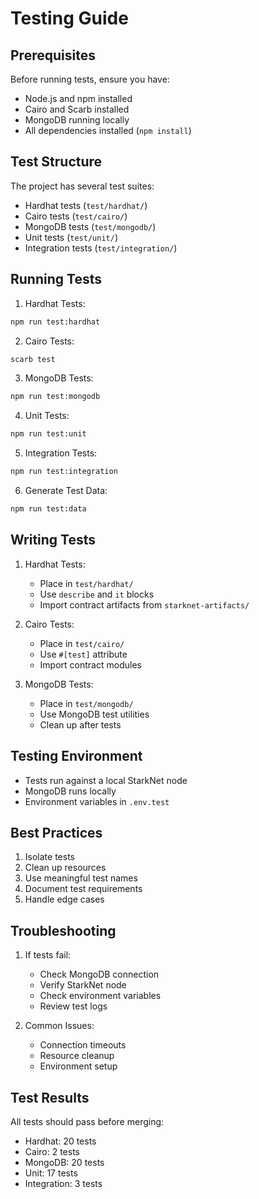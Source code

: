 # Testing Guide

## Prerequisites

Before running tests, ensure you have:
- Node.js and npm installed
- Cairo and Scarb installed
- MongoDB running locally
- All dependencies installed (`npm install`)

## Test Structure

The project has several test suites:
- Hardhat tests (`test/hardhat/`)
- Cairo tests (`test/cairo/`)
- MongoDB tests (`test/mongodb/`)
- Unit tests (`test/unit/`)
- Integration tests (`test/integration/`)

## Running Tests

1. Hardhat Tests:
```bash
npm run test:hardhat
```

2. Cairo Tests:
```bash
scarb test
```

3. MongoDB Tests:
```bash
npm run test:mongodb
```

4. Unit Tests:
```bash
npm run test:unit
```

5. Integration Tests:
```bash
npm run test:integration
```

6. Generate Test Data:
```bash
npm run test:data
```

## Writing Tests

1. Hardhat Tests:
   - Place in `test/hardhat/`
   - Use `describe` and `it` blocks
   - Import contract artifacts from `starknet-artifacts/`

2. Cairo Tests:
   - Place in `test/cairo/`
   - Use `#[test]` attribute
   - Import contract modules

3. MongoDB Tests:
   - Place in `test/mongodb/`
   - Use MongoDB test utilities
   - Clean up after tests

## Testing Environment

- Tests run against a local StarkNet node
- MongoDB runs locally
- Environment variables in `.env.test`

## Best Practices

1. Isolate tests
2. Clean up resources
3. Use meaningful test names
4. Document test requirements
5. Handle edge cases

## Troubleshooting

1. If tests fail:
   - Check MongoDB connection
   - Verify StarkNet node
   - Check environment variables
   - Review test logs

2. Common Issues:
   - Connection timeouts
   - Resource cleanup
   - Environment setup

## Test Results

All tests should pass before merging:
- Hardhat: 20 tests
- Cairo: 2 tests
- MongoDB: 20 tests
- Unit: 17 tests
- Integration: 3 tests 